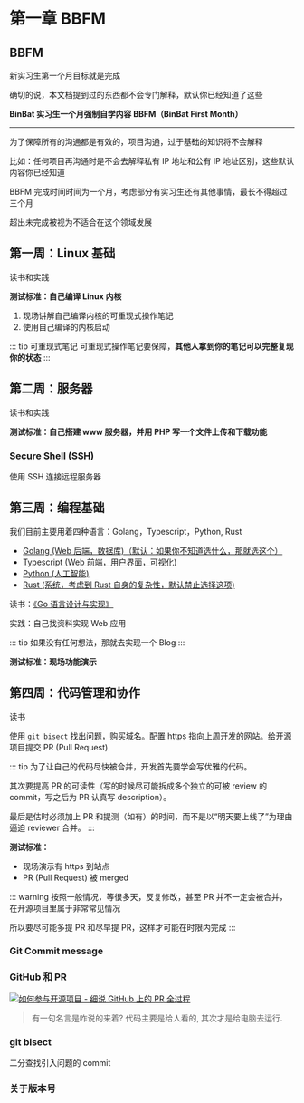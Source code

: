# 第一章 BBFM

## BBFM

新实习生第一个月目标就是完成

确切的说，本文档提到过的东西都不会专门解释，默认你已经知道了这些

**BinBat 实习生一个月强制自学内容 BBFM（BinBat First Month）**

* * *

为了保障所有的沟通都是有效的，项目沟通，过于基础的知识将不会解释

比如：任何项目再沟通时是不会去解释私有 IP 地址和公有 IP 地址区别，这些默认内容你已经知道

BBFM 完成时间时间为一个月，考虑部分有实习生还有其他事情，最长不得超过三个月

超出未完成被视为不适合在这个领域发展

## 第一周：Linux 基础

读书和实践

<Card
  url="https://linux.vbird.org/linux_basic/"
  title="《鸟哥的 Linux 私房菜（基础篇）》"
  describe="歡迎光臨鳥哥的 Linux 私房菜，這裡介紹 Linux 的相關知識喔！"
/>


**测试标准：自己编译 Linux 内核**
1. 现场讲解自己编译内核的可重现式操作笔记
2. 使用自己编译的内核启动

::: tip 可重现式笔记
可重现式操作笔记要保障，**其他人拿到你的笔记可以完整复现你的状态**
:::

## 第二周：服务器

读书和实践

<Card
  url="https://linux.vbird.org/linux_server/"
  title="《鸟哥的 Linux 私房菜（服务器篇）》"
  describe="歡迎光臨鳥哥的 Linux 私房菜，這裡介紹 Linux 的相關知識喔！"
/>


**测试标准：自己搭建 www 服务器，并用 PHP 写一个文件上传和下载功能**

### Secure Shell (SSH) 

使用 SSH 连接远程服务器

<Card
  url="https://wangdoc.com/ssh/"
  title="SSH 教程"
  describe="SSH 是 Linux 系统的登录工具，现在广泛用于服务器登录和各种加密通信。本教程介绍 SSH（主要是它的实现 OpenSSH）的概念和基本用法，也可以当作手册查询。"
/>


## 第三周：编程基础

我们目前主要用着四种语言：Golang，Typescript，Python, Rust

- [Golang (Web 后端，数据库)（默认：如果你不知道选什么，那就选这个）](/golang)
- [Typescript (Web 前端，用户界面，可视化)](/typescript)
- [Python (人工智能)](/python)
- [Rust (系统，考虑到 Rust 自身的复杂性，默认禁止选择这项)](/rust)

读书：[《Go 语言设计与实现》](https://draveness.me/golang/)

实践：自己找资料实现 Web 应用

::: tip
如果没有任何想法，那就去实现一个 Blog
:::

**测试标准：现场功能演示**

## 第四周：代码管理和协作

读书

<Card
  url="https://git-scm.com/book/zh/v2"
  title="《GitHub 入门与实践》"
  describe="自诞生于 2005 年以来，Git 日臻成熟完善，在高度易用的同时，仍然保留着初期设定的目标。 它的速度飞快，极其适合管理大项目，有着令人难以置信的非线性分支管理系统"
/>


使用 `git bisect` 找出问题，购买域名。配置 https 指向上周开发的网站。给开源项目提交 PR (Pull Request)

::: tip
为了让自己的代码尽快被合并，开发首先要学会写优雅的代码。

其次要提高 PR 的可读性（写的时候尽可能拆成多个独立的可被 review 的 commit，写之后为 PR 认真写 description）。

最后是估时必须加上 PR 和提测（如有）的时间，而不是以“明天要上线了”为理由逼迫 reviewer 合并。
:::

**测试标准：**

- 现场演示有 https 到站点
- PR (Pull Request) 被 merged

::: warning
按照一般情况，等很多天，反复修改，甚至 PR 并不一定会被合并，在开源项目里属于非常常见情况

所以要尽可能多提 PR 和尽早提 PR，这样才可能在时限内完成
:::

<Card
  url="https://liaoxuefeng.com/books/git/introduction/index.html"
  title="浅显易懂的Git教程"
  describe="为什么要编写这个教程？因为我在学习Git的过程中，买过书，也在网上Google了一堆Git相关的文章和教程，但令人失望的是，这些教程不是难得令人发指，就是简单得一笔带过，或者，只支离破碎地介绍Git的某几个命令，还有直接从Git手册粘贴帮助文档的，总之，初学者很难找到一个由浅入深，学完后能立刻上手的Git教程。"
/>

### Git Commit message

<Card
  url="https://zj-git-guide.readthedocs.io/zh-cn/latest/message/Angular%E6%8F%90%E4%BA%A4%E4%BF%A1%E6%81%AF%E8%A7%84%E8%8C%83/"
  title="Angular 提交信息规"
  describe="目前最受开发人员肯定的规范是前端框架 Angular 提出的 Angular 提交信息规范"
/>

<Card
  url="http://www.ruanyifeng.com/blog/2016/01/commit_message_change_log.html"
  title="Commit message 和 Change log 编写指南"
  describe=""
/>

<Card
  url="https://zj-git-guide.readthedocs.io/zh-cn/latest/message/Conventional%E6%8F%90%E4%BA%A4%E8%A7%84%E8%8C%83/"
  title="Conventional 提交规范"
  describe=""
/>

<Card
  url="https://www.conventionalcommits.org/en/v1.0.0/"
  title="Conventional Commits"
  describe=""
/>

### GitHub 和 PR

[![如何参与开源项目 - 细说 GitHub 上的 PR 全过程](https://svg.bookmark.style/api?url=https://blog.devstream.io/posts/open-a-pr-in-github/&mode=dark&style=horizontal)](https://blog.devstream.io/posts/open-a-pr-in-github/)
<Card
  url="https://jimmysong.io/blog/open-source-cla/"
  title="开源社区贡献者协议 CLA 介绍"
  describe="很多从事开源人可能会注意到有些开源项目要求贡献者在提交 PR 前首先签署 CLA，只有签署了 CLA 之后 PR 才可以合并。"
/>

> 有一句名言是咋说的来着? 代码主要是给人看的, 其次才是给电脑去运行.

<Card
  url="http://editorconfig.book.trendsoft.org/"
  title="使用 .editorconfig 文件来统一编程风格"
  describe="介绍了 .editorconfig 文件及如何使用它来统一项目的编程风格, 兼谈了一些项目管理的心得."
/>

### git bisect

二分查找引入问题的 commit

### 关于版本号

<Card
  url="https://semver.org/lang/zh-CN/"
  title="语义化版本规范"
  describe=""
/>

<Card
  url="https://zhuanlan.zhihu.com/p/508354840"
  title="常见软件版本号详解"
  describe=""
/>

